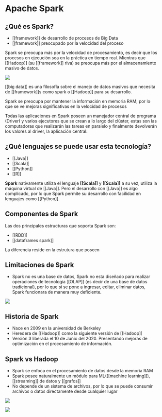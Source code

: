 # Apache Spark
## ¿Qué es Spark?
* [[framework]] de desarrollo de procesos de Big Data
* [[framework]] preocupado por la velocidad del proceso

Spark se preocupa más por la velocidad de procesamiento, es decir que los procesos en ejecución sea en la práctica en tiempo real. Mientras que [[Hadoop]] (su [[framework]] riva) se preocupa más por el almacenamiento masivo de datos.

![](https://phoenixnap.com/kb/wp-content/uploads/2020/05/hadoop-spark-data-processing.png)

[[big data]] es una filosofía sobre el manejo de datos masivos que necesita de [[framework]]s como spark o [[Hadoop]] para su desarrollo.

Spark se preocupa por mantener la información en memoria RAM, por lo que se ve mejoras significativas en la velocidad de procesos

Todas las aplicaciones en Spark poseen un manejador central de programa (Driver) y varios ejecutores que se crean a lo largo del clúster, estas son las computadoras que realizarán las tareas en paralelo y finalmente devolverán los valores al driver, la aplicación central.


## ¿Qué lenguajes se puede usar esta tecnología?

* [[Java]]
* [[Scala]]
* [[Python]] 
* [[R]]

**Spark** nativamente utiliza el lenguaje **[[Scala]]** y **[[Scala]]** a su vez, utiliza la máquina virtual de [[Java]]. Pero el desarrollo con [[Java]] es algo complicado, por lo que Spark permite su desarrollo con facilidad en lenguajes como [[Python]].

## Componentes de Spark
Las dos principales estructuras que soporta Spark son:

* [[RDD]]
* [[dataframes spark]]

La diferencia reside en la estrutura que poseen

## Limitaciones de Spark

* Spark no es una base de datos, Spark no esta diseñado para realizar operaciones de tecnología [[OLAP]] (es decir de una base de datos tradicional), por lo que si se pone a ingresar, editar, eliminar datos, Spark funcionara de manera muy deficiente. 


 ![](https://carlospesquera.com/wp-content/uploads/2020/02/OLTP-vs-OLAP.png)

## Historia de Spark
* Nace en 2009 en la universidad de Berkeley
* Heredera de [[Hadoop]] como la siguiente versión de [[Hadoop]]
* Versión 3 liberada el 10 de Junio del 2020. Presentando mejoras de optimización en el procesamiento de información.

## Spark vs Hadoop

* Spark se enfoca en el procesamiento de datos desde la memoria RAM
* Spark posee naturalmente un módulo para ML([[machine learning]]), [[streaming]] de datos y [[grafos]]
* No depende de un sistema de archivos, por lo que se puede consumir archivos o datos directamente desde cualquier lugar

![](https://phoenixnap.com/kb/wp-content/uploads/2020/05/hadoop-spark-data-processing.png)

![](https://www.researchgate.net/profile/Sherif_Sakr/publication/304454449/figure/fig3/AS:614225084956672@1523454080036/Spark-Framework-vs-Hadoop-Framework.png)

